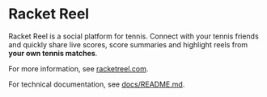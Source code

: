 # Racket Reel

Racket Reel is a social platform for tennis. Connect with your tennis friends and quickly share live scores, score summaries and highlight reels from **your own tennis matches**.

For more information, see [racketreel.com](https://www.racketreel.com).

For technical documentation, see [docs/README.md](./docs/README.md). 